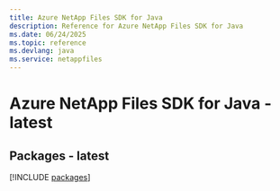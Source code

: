 ```yaml
---
title: Azure NetApp Files SDK for Java
description: Reference for Azure NetApp Files SDK for Java
ms.date: 06/24/2025
ms.topic: reference
ms.devlang: java
ms.service: netappfiles
---
```

# Azure NetApp Files SDK for Java - latest
## Packages - latest
[!INCLUDE [packages](netapp-files-index.md)]